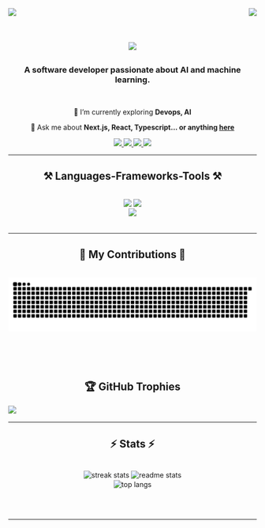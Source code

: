 
<img src="https://github.com/user-attachments/assets/45d2204e-bdca-430c-ba3e-98e7e06812a2" />

<img align="right" src="https://visitor-badge.laobi.icu/badge?page_id=sayanChaterjee.sayanChaterjee" />

<h1 align="center">
    <img src="https://readme-typing-svg.herokuapp.com/?font=Righteous&size=35&center=true&vCenter=true&width=500&height=70&duration=4000&lines=Hello+folks!+👋;+Myself+<Sayan+Chatterjee!/>;" />
</h1>

<h3 align="center">A software developer passionate about AI and machine learning.</h3>

<br/>

<div align="center">
 
 🔭 I’m currently exploring **Devops, AI**

💬 Ask me about **Next.js, React, Typescript... or anything [here](https://github.com/sayanChaterjee/sayanChaterjee/issues)**

 </div>

<div align="center"> 
  <a href="mailto:chatterjeesayan1009@gmail.com">
    <img src="https://img.shields.io/badge/Gmail-333333?style=for-the-badge&logo=gmail&logoColor=red" />
  </a>
  <a href="https://shorturl.at/OYPnd" target="_blank">
    <img src="https://img.shields.io/badge/LinkedIn-0077B5?style=for-the-badge&logo=linkedin&logoColor=white" target="_blank" />
  </a>
  <a href="https://devch-ashy.vercel.app" target="_blank">
     <img src="https://img.shields.io/badge/Portfolio-FF5722?style=for-the-badge&logo=todoist&logoColor=white" target="_blank" /> 
  </a>
  <a href="" target="_blank">
     <img src="https://img.shields.io/badge/Discord-7289DA?style=for-the-badge&logo=discord&logoColor=white" target="_blank" /> 
  </a>
</div>

 <hr/>

<h2 align="center">⚒️ Languages-Frameworks-Tools ⚒️</h2>
<br/>
<div align="center">
    <img src="https://skillicons.dev/icons?i=react,bootstrap,mui,scss,vscode,github,tailwind,git" />
    <img src="https://skillicons.dev/icons?i=nodejs,python,javascript,typescript,express,firebase,mongodb,cpp,nextjs,mysql,flask" /><br>
    <img src="https://skillicons.dev/icons?i=docker,pytorch,tensorflow,appwrite,redis,postgresql" /><br>
</div>

<br/>
<hr/>

<div align="center">
  <h2>🐍 My Contributions 🐍</h2>
  <br>
  <img src="https://raw.githubusercontent.com/sayanChaterjee/sayanChaterjee/output/snake.svg" alt="Snake animation" />
  
  <br/><br/><br/>
</div>
<h2 align="center"> 🏆 GitHub Trophies </h2>

![](https://github-profile-trophy.vercel.app/?username=sayanChaterjee&theme=radical&no-frame=false&no-bg=true&margin-w=4)


<hr/>
<h2 align="center">⚡ Stats ⚡</h2>
<br>
<div align=center>
  <img width=410 src="https://github-readme-streak-stats-salesp07.vercel.app/?user=sayanChaterjee&count_private=true&theme=react&hide_border=true" alt="streak stats"/>
  <img width=390 src="https://github-readme-stats.vercel.app/api?username=sayanChaterjee&count_private=true&show_icons=true&theme=gotham&rank_icon=github&hide_border=true" alt="readme stats" />
  <br/>
  <img width=390 align="center" src="https://github-readme-stats.vercel.app/api/top-langs/?username=sayanChaterjee&hide=HTML&langs_count=8&layout=compact&theme=nord&hide_border=true&size_weight=0.5&count_weight=0.5&exclude_repo=github-readme-stats" alt="top langs" />
</div>

<br/><br/>

<hr/>

<br/>
